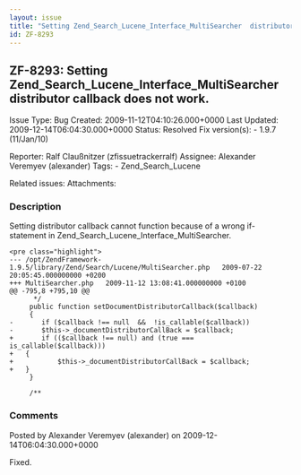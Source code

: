 ```yaml
---
layout: issue
title: "Setting Zend_Search_Lucene_Interface_MultiSearcher  distributor callback does not work."
id: ZF-8293
---
```


ZF-8293: Setting Zend\_Search\_Lucene\_Interface\_MultiSearcher distributor callback does not work.
---------------------------------------------------------------------------------------------------

 Issue Type: Bug Created: 2009-11-12T04:10:26.000+0000 Last Updated: 2009-12-14T06:04:30.000+0000 Status: Resolved Fix version(s): - 1.9.7 (11/Jan/10)
 
 Reporter:  Ralf Claußnitzer (zfissuetrackerralf)  Assignee:  Alexander Veremyev (alexander)  Tags: - Zend\_Search\_Lucene
 
 Related issues: 
 Attachments: 
### Description

Setting distributor callback cannot function because of a wrong if-statement in Zend\_Search\_Lucene\_Interface\_MultiSearcher.

 
    <pre class="highlight">
    --- /opt/ZendFramework-1.9.5/library/Zend/Search/Lucene/MultiSearcher.php   2009-07-22 20:05:45.000000000 +0200
    +++ MultiSearcher.php   2009-11-12 13:08:41.000000000 +0100
    @@ -795,8 +795,10 @@
          */
         public function setDocumentDistributorCallback($callback)
         {
    -       if ($callback !== null  &&  !is_callable($callback))
    -       $this->_documentDistributorCallBack = $callback;
    +       if (($callback !== null) and (true === is_callable($callback)))
    +   {
    +           $this->_documentDistributorCallBack = $callback;
    +   }
         }
     
         /**


 

 

### Comments

Posted by Alexander Veremyev (alexander) on 2009-12-14T06:04:30.000+0000

Fixed.

 

 